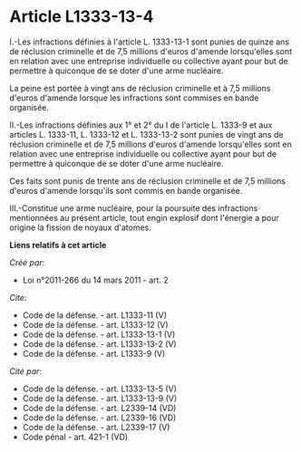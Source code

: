 # Article L1333-13-4

I.-Les infractions définies à l'article L. 1333-13-1 sont punies de quinze ans de réclusion criminelle et de 7,5 millions
d'euros d'amende lorsqu'elles sont en relation avec une entreprise individuelle ou collective ayant pour but de permettre à
quiconque de se doter d'une arme nucléaire. 

La peine est portée à vingt ans de réclusion criminelle et à 7,5 millions d'euros d'amende lorsque les infractions sont
commises en bande organisée. 

II.-Les infractions définies aux 1° et 2° du I de l'article L. 1333-9 et aux articles L. 1333-11, L. 1333-12 et L. 1333-13-2
sont punies de vingt ans de réclusion criminelle et de 7,5 millions d'euros d'amende lorsqu'elles sont en relation avec une
entreprise individuelle ou collective ayant pour but de permettre à quiconque de se doter d'une arme nucléaire. 

Ces faits sont punis de trente ans de réclusion criminelle et de 7,5 millions d'euros d'amende lorsqu'ils sont commis en
bande organisée. 

III.-Constitue une arme nucléaire, pour la poursuite des infractions mentionnées au présent article, tout engin explosif dont
l'énergie a pour origine la fission de noyaux d'atomes.

**Liens relatifs à cet article**

_Créé par_:

  - Loi n°2011-266 du 14 mars 2011 - art. 2

_Cite_:

  - Code de la défense. - art. L1333-11 (V)
  - Code de la défense. - art. L1333-12 (V)
  - Code de la défense. - art. L1333-13-1 (V)
  - Code de la défense. - art. L1333-13-2 (V)
  - Code de la défense. - art. L1333-9 (V)

_Cité par_:

  - Code de la défense. - art. L1333-13-5 (V)
  - Code de la défense. - art. L1333-13-9 (V)
  - Code de la défense. - art. L2339-14 (VD)
  - Code de la défense. - art. L2339-16 (VD)
  - Code de la défense. - art. L2339-17 (V)
  - Code pénal - art. 421-1 (VD)
